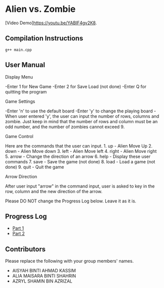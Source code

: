 # Alien vs. Zombie

[Video Demo]https://youtu.be/YABIF4gv2K8.

## Compilation Instructions

```
g++ main.cpp 
```

## User Manual

Display Menu

-Enter 1 for New Game
-Enter 2 for Save Load (not done)
-Enter Q for quitting the program

Game Settings

-Enter 'n' to use the default board 
-Enter 'y' to change the playing board
  -When user entered 'y', the user can input the number of rows, columns and zombie. Just keep in mind that the number of rows and column must be an odd number, and    the number of zombies cannot exceed 9.
  
Game Control

Here are the commands that the user can input.
    1. up - Alien Move Up
    2. down - Alien Move down
    3. left - Alien Move left
    4. right - Alien Move right
    5. arrow - Change the direction of an arrow
    6. help - Display these user commands
    7. save - Save the game (not done)
    8. load - Load a game (not done)
    9. quit - Quit the game

Arrow Direction

After user input "arrow" in the command input, user is asked to key in the row, column and the new direction of the arrow.

Please DO NOT change the Progress Log below. Leave it as it is.

## Progress Log

- [Part 1](PART1.md)
- [Part 2](PART2.md)

## Contributors

Please replace the following with your group members' names. 

- AISYAH BINTI AHMAD KASSIM
- ALIA MAISARA BINTI SHAHRIN
- AZRYL SHAMIN BIN AZRIZAL


